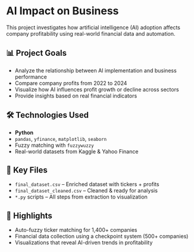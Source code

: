 # AI Impact on Business

This project investigates how artificial intelligence (AI) adoption affects company profitability using real-world financial data and automation.

## 📊 Project Goals

- Analyze the relationship between AI implementation and business performance
- Compare company profits from 2022 to 2024
- Visualize how AI influences profit growth or decline across sectors
- Provide insights based on real financial indicators

## 🛠 Technologies Used

- **Python**
- `pandas`, `yfinance`, `matplotlib`, `seaborn`
- Fuzzy matching with `fuzzywuzzy`
- Real-world datasets from Kaggle & Yahoo Finance

## 📁 Key Files

- `final_dataset.csv` – Enriched dataset with tickers + profits
- `final_dataset_cleaned.csv` – Cleaned & ready for analysis
- `*.py` scripts – All steps from extraction to visualization

## 🧠 Highlights

- Auto-fuzzy ticker matching for 1,400+ companies
- Financial data collection using a checkpoint system (500+ companies)
- Visualizations that reveal AI-driven trends in profitability



